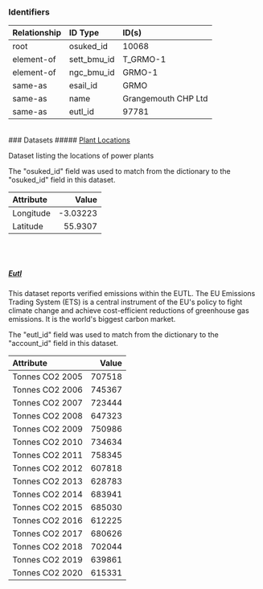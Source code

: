 ### Identifiers

| Relationship   | ID Type     | ID(s)               |
|:---------------|:------------|:--------------------|
| root           | osuked_id   | 10068               |
| element-of     | sett_bmu_id | T_GRMO-1            |
| element-of     | ngc_bmu_id  | GRMO-1              |
| same-as        | esail_id    | GRMO                |
| same-as        | name        | Grangemouth CHP Ltd |
| same-as        | eutl_id     | 97781               |

<br>
### Datasets
##### <a href="https://raw.githubusercontent.com/OSUKED/Dictionary-Datasets/main/datasets/plant-locations/datapackage.json">Plant Locations</a>

Dataset listing the locations of power plants

The "osuked_id" field was used to match from the dictionary to the "osuked_id" field in this dataset.

| Attribute   |    Value |
|:------------|---------:|
| Longitude   | -3.03223 |
| Latitude    | 55.9307  |

<br><br>
##### <a href="https://raw.githubusercontent.com/OSUKED/Dictionary-Datasets/main/datasets/eutl/datapackage.json">Eutl</a>

This dataset reports verified emissions within the EUTL. The EU Emissions Trading System (ETS) is a central instrument of the EU's policy to fight climate change and achieve cost-efficient reductions of greenhouse gas emissions. It is the world's biggest carbon market.

The "eutl_id" field was used to match from the dictionary to the "account_id" field in this dataset.

| Attribute       |   Value |
|:----------------|--------:|
| Tonnes CO2 2005 |  707518 |
| Tonnes CO2 2006 |  745367 |
| Tonnes CO2 2007 |  723444 |
| Tonnes CO2 2008 |  647323 |
| Tonnes CO2 2009 |  750986 |
| Tonnes CO2 2010 |  734634 |
| Tonnes CO2 2011 |  758345 |
| Tonnes CO2 2012 |  607818 |
| Tonnes CO2 2013 |  628783 |
| Tonnes CO2 2014 |  683941 |
| Tonnes CO2 2015 |  685030 |
| Tonnes CO2 2016 |  612225 |
| Tonnes CO2 2017 |  680626 |
| Tonnes CO2 2018 |  702044 |
| Tonnes CO2 2019 |  639861 |
| Tonnes CO2 2020 |  615331 |
